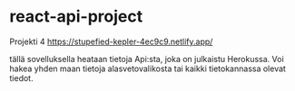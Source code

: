 # react-api-project
Projekti 4 
https://stupefied-kepler-4ec9c9.netlify.app/

tällä sovelluksella heataan tietoja Api:sta, joka on julkaistu Herokussa. 
Voi hakea yhden maan tietoja alasvetovalikosta tai kaikki tietokannassa olevat tiedot.
